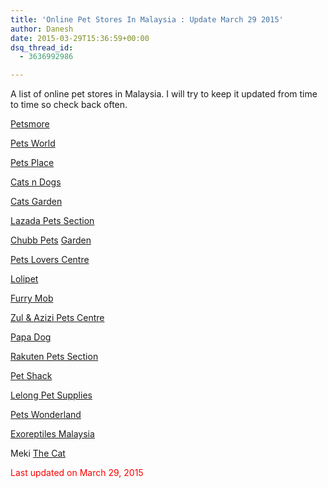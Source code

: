 ```yaml
---
title: 'Online Pet Stores In Malaysia : Update March 29 2015'
author: Danesh
date: 2015-03-29T15:36:59+00:00
dsq_thread_id:
  - 3636992986

---
```

A list of online pet stores in Malaysia. I will try to keep it updated from time to time so check back often.

[Petsmore][1]

[Pets World][2]

[Pets Place][3]

[Cats n Dogs][4]

[Cats Garden][5]

[Lazada Pets Section][6]

[Chubb Pets][7] [Garden][7]

[Pets Lovers Centre][8]

[Lolipet][9]

[Furry Mob][10]

[Zul & Azizi Pets Centre][11]

[Papa Dog][12]

[Rakuten Pets Section][13]

[Pet Shack][14]

[Lelong Pet Supplies][15]

[Pets Wonderland][16]

[Exoreptiles Malaysia][17]

Meki <a title="Meki The Cat" href="http://mekithecat.com/" target="_blank">The Cat</a>

<span style="color: #ff0000;">Last updated on March 29, 2015 </span>

 [1]: http://www.petsmore.com/ "Petsmore"
 [2]: http://www.petsworld.my/ "Pets World"
 [3]: http://www.petsplace.com.my/ "Pets Place"
 [4]: http://www.catsndogs.my/store/ "CatsnDogs"
 [5]: http://www.catsgarden.com.my/ "Cats Garden"
 [6]: http://www.lazada.com.my/shop-pets/ "Lazada Pets Section"
 [7]: http://www.chubbypetsgarden.com/ "Chubby Pets Garden"
 [8]: http://www.petloverscentre.com.my/ "Pets Lovers Centre"
 [9]: http://lolipet.com.my/ "Lolipet"
 [10]: http://www.furrymob.com/ "Furry Mob"
 [11]: http://www.zulazizipetscentre.com.my/ "Zul & Azizi Pets Centre"
 [12]: http://www.papadog.org/ "Papa Dog"
 [13]: http://www.rakuten.com.my/category/211/ "Rakuten Pets Section"
 [14]: http://petshack.com.my/ "Pet Shack"
 [15]: http://www.lelong.com.my/pet-supplies/ "Lelong Pet Supplies"
 [16]: http://www.petswonderland.com.my/ "Pets Wonderland"
 [17]: http://www.exoreptiles.com/my/index.php?main_page=index "Exoreptiles Malaysia"